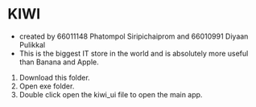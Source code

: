 # KIWI 
- created by 66011148 Phatompol Siripichaiprom and 66010991 Diyaan Pulikkal
- This is the biggest IT store in the world and is absolutely more useful than Banana and Apple.

1. Download this folder.
2. Open exe folder.
3. Double click open the kiwi_ui file to open the main app.
